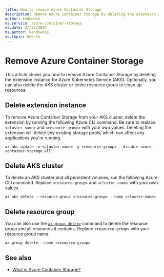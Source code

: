 ```yaml
---
title: How to remove Azure Container Storage
description: Remove Azure Container Storage by deleting the extension instance for Azure Kubernetes Service (AKS). Optionally delete the AKS cluster or entire resource group to clean up resources.
author: khdownie
ms.service: azure-container-storage
ms.date: 07/23/2024
ms.author: kendownie
ms.topic: how-to
---
```


# Remove Azure Container Storage

This article shows you how to remove Azure Container Storage by deleting the extension instance for Azure Kubernetes Service (AKS). Optionally, you can also delete the AKS cluster or entire resource group to clean up resources.

## Delete extension instance

To remove Azure Container Storage from your AKS cluster, delete the extension by running the following Azure CLI command. Be sure to replace `<cluster-name>` and `<resource-group>` with your own values. Deleting the extension will delete any existing storage pools, which can affect any applications you're running.
  
```azurecli-interactive
az aks update -n <cluster-name> -g <resource-group> --disable-azure-container-storage all
```

## Delete AKS cluster

To delete an AKS cluster and all persistent volumes, run the following Azure CLI command. Replace `<resource-group>` and `<cluster-name>` with your own values.

```azurecli-interactive
az aks delete --resource-group <resource-group> --name <cluster-name>
```

## Delete resource group

You can also use the [`az group delete`](/cli/azure/group) command to delete the resource group and all resources it contains. Replace `<resource-group>` with your resource group name.

```azurecli-interactive
az group delete --name <resource-group>
```

## See also

- [What is Azure Container Storage?](container-storage-introduction.md)
